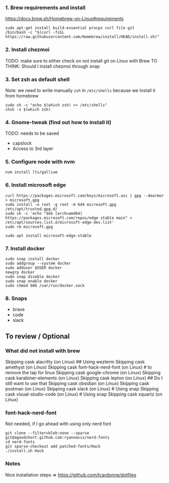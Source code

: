 ### 1. Brew requirements and install

https://docs.brew.sh/Homebrew-on-Linux#requirements

```
sudo apt-get install build-essential procps curl file git
/bin/bash -c "$(curl -fsSL https://raw.githubusercontent.com/Homebrew/install/HEAD/install.sh)"
```

### 2. Install chezmoi

TODO: make sure to either check on not install git on Linux with Brew
TO THINK: Should I install chezmoi through snap

### 3. Set zsh as default shell

Note: we need to write manually `zsh` in `/etc/shells` because we install it from homebrew

```
sudo sh -c "echo $(which zsh) >> /etc/shells"
chsh -s $(which zsh)
```

### 4. Gnome-tweak (find out how to install it)

TODO: needs to be saved

- capslock
- Access to 3rd layer

### 5. Configure node with nvm

```
nvm install lts/gallium
```

### 6. Install microsoft edge

```
curl https://packages.microsoft.com/keys/microsoft.asc | gpg --dearmor > microsoft.gpg
sudo install -o root -g root -m 644 microsoft.gpg /etc/apt/trusted.gpg.d/
sudo sh -c 'echo "deb [arch=amd64] https://packages.microsoft.com/repos/edge stable main" > /etc/apt/sources.list.d/microsoft-edge-dev.list'
sudo rm microsoft.gpg

sudo apt install microsoft-edge-stable
```

### 7. Install docker

```
sudo snap install docker
sudo addgroup --system docker
sudo adduser $USER docker
newgrp docker
sudo snap disable docker
sudo snap enable docker
sudo chmod 666 /var/run/docker.sock
```

### 8. Snaps

- brave
- code
- slack

## To review / Optional

### What did not install with brew

Skipping cask alacritty (on Linux) ## Using wezterm
Skipping cask amethyst (on Linux)
Skipping cask font-hack-nerd-font (on Linux) # to remove the tap for linux
Skipping cask google-chrome (on Linux)
Skipping cask karabiner-elements (on Linux)
Skipping cask lepton (on Linux) ## Do I still want to use that
Skipping cask obsidian (on Linux)
Skipping cask postman (on Linux)
Skipping cask slack (on Linux) # Using snap
Skipping cask visual-studio-code (on Linux) # Using snap
Skipping cask xquartz (on Linux)

### font-hack-nerd-font

Not needed, if I go ahead with using only nerd font

```
git clone --filter=blob:none --sparse git@agoodshort.github.com:ryanoasis/nerd-fonts
cd nerd-fonts
git sparse-checkout add patched-fonts/Hack
./install.sh Hack
```

### Notes

Nice installation steps => https://github.com/tcardonne/dotfiles
